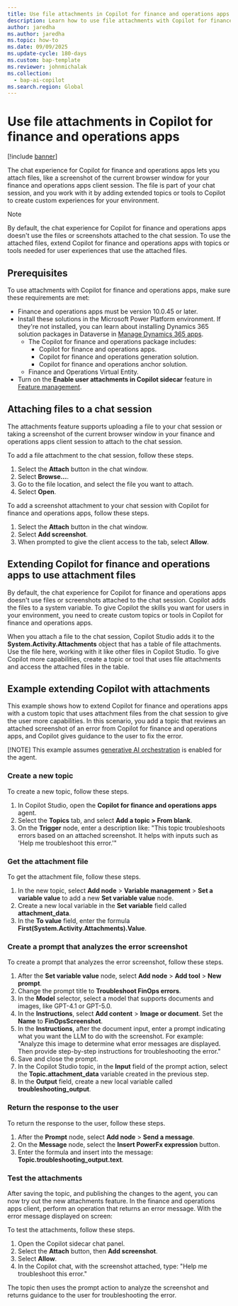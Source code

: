 ```yaml
---
title: Use file attachments in Copilot for finance and operations apps
description: Learn how to use file attachments with Copilot for finance and operations apps
author: jaredha
ms.author: jaredha
ms.topic: how-to
ms.date: 09/09/2025
ms.update-cycle: 180-days
ms.custom: bap-template
ms.reviewer: johnmichalak
ms.collection:
  - bap-ai-copilot
ms.search.region: Global
---
```


# Use file attachments in Copilot for finance and operations apps

[!include [banner](../includes/banner.md)]

The chat experience for Copilot for finance and operations apps lets you attach files, like a screenshot of the current browser window for your finance and operations apps client session. The file is part of your chat session, and you work with it by adding extended topics or tools to Copilot to create custom experiences for your environment.

> [!NOTE]
> By default, the chat experience for Copilot for finance and operations apps doesn't use the files or screenshots attached to the chat session. To use the attached files, extend Copilot for finance and operations apps with topics or tools needed for user experiences that use the attached files.

## Prerequisites

To use attachments with Copilot for finance and operations apps, make sure these requirements are met:
- Finance and operations apps must be version 10.0.45 or later.
- Install these solutions in the Microsoft Power Platform environment. If they're not installed, you can learn about installing Dynamics 365 solution packages in Dataverse in [Manage Dynamics 365 apps](/power-platform/admin/manage-apps).
  - The Copilot for finance and operations package includes:
    - Copilot for finance and operations apps.
    - Copilot for finance and operations generation solution.
    - Copilot for finance and operations anchor solution.
  - Finance and Operations Virtual Entity.
- Turn on the **Enable user attachments in Copilot sidecar** feature in [Feature management](../../fin-ops/get-started/feature-management/feature-management-overview.md).

## Attaching files to a chat session

The attachments feature supports uploading a file to your chat session or taking a screenshot of the current browser window in your finance and operations apps client session to attach to the chat session.

To add a file attachment to the chat session, follow these steps.

1. Select the **Attach** button in the chat window.
1. Select **Browse...**.
1. Go to the file location, and select the file you want to attach.
1. Select **Open**.

To add a screenshot attachment to your chat session with Copilot for finance and operations apps, follow these steps.

1. Select the **Attach** button in the chat window.
1. Select **Add screenshot**.
1. When prompted to give the client access to the tab, select **Allow**.

## Extending Copilot for finance and operations apps to use attachment files

By default, the chat experience for Copilot for finance and operations apps doesn't use files or screenshots attached to the chat session. Copilot adds the files to a system variable. To give Copilot the skills you want for users in your environment, you need to create custom topics or tools in Copilot for finance and operations apps.

When you attach a file to the chat session, Copilot Studio adds it to the **System.Activity.Attachments** object that has a table of file attachments. Use the file here, working with it like other files in Copilot Studio. To give Copilot more capabilities, create a topic or tool that uses file attachments and access the attached files in the table.

## Example extending Copilot with attachments

This example shows how to extend Copilot for finance and operations apps with a custom topic that uses attachment files from the chat session to give the user more capabilities. In this scenario, you add a topic that reviews an attached screenshot of an error from Copilot for finance and operations apps, and Copilot gives guidance to the user to fix the error.

[!NOTE] This example assumes [generative AI orchestration](/microsoft-copilot-studio/advanced-generative-actions) is enabled for the agent.

### Create a new topic

To create a new topic, follow these steps.

1. In Copilot Studio, open the **Copilot for finance and operations apps** agent.
1. Select the **Topics** tab, and select **Add a topic \> From blank**.
1. On the **Trigger** node, enter a description like: "This topic troubleshoots errors based on an attached screenshot. It helps with inputs such as 'Help me troubleshoot this error.'"

### Get the attachment file

To get the attachment file, follow these steps.

1. In the new topic, select **Add node** \> **Variable management** \> **Set a variable value** to add a new **Set variable value** node.
1. Create a new local variable in the **Set variable** field called **attachment_data**.
1. In the **To value** field, enter the formula **First(System.Activity.Attachments).Value**.

### Create a prompt that analyzes the error screenshot

To create a prompt that analyzes the error screenshot, follow these steps.

1. After the **Set variable value** node, select **Add node** \> **Add tool** \> **New prompt**.
1. Change the prompt title to **Troubleshoot FinOps errors**.
1. In the **Model** selector, select a model that supports documents and images, like GPT-4.1 or GPT-5.0.
1. In the **Instructions**, select **Add content** \> **Image or document**. Set the **Name** to **FinOpsScreenshot**.
1. In the **Instructions**, after the document input, enter a prompt indicating what you want the LLM to do with the screenshot. For example: "Analyze this image to determine what error messages are displayed. Then provide step-by-step instructions for troubleshooting the error."
1. Save and close the prompt.
1. In the Copilot Studio topic, in the **Input** field of the prompt action, select the **Topic.attachment_data** variable created in the previous step.
1. In the **Output** field, create a new local variable called **troubleshooting_output**.

### Return the response to the user

To return the response to the user, follow these steps.

1. After the **Prompt** node, select **Add node** \> **Send a message**.
1. On the **Message** node, select the **Insert PowerFx expression** button.
1. Enter the formula and insert into the message: **Topic.troubleshooting_output.text**.

### Test the attachments

After saving the topic, and publishing the changes to the agent, you can now try out the new attachments feature. In the finance and operations apps client, perform an operation that returns an error message. With the error message displayed on screen:

To test the attachments, follow these steps.

1. Open the Copilot sidecar chat panel.
1. Select the **Attach** button, then **Add screenshot**.
1. Select **Allow**.
1. In the Copilot chat, with the screenshot attached, type: "Help me troubleshoot this error."

The topic then uses the prompt action to analyze the screenshot and returns guidance to the user for troubleshooting the error.
